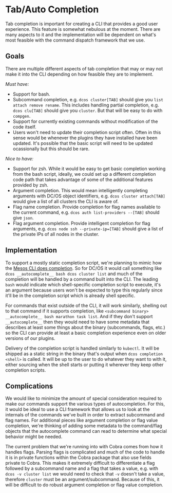 
# Tab/Auto Completion #

Tab completion is important for creating a CLI that provides a good user experience. This feature
is somewhat nebulous at the moment. There are many aspects to it and the implementation will be
dependent on what's most feasible with the command dispatch framework that we use.

## Goals ##
There are multiple different aspects of tab completion that may or may not make it into the CLI
depending on how feasible they are to implement.

*Must have:*
* Support for bash.
* Subcommand completion, e.g. `dcos cluster[TAB]` should give you `list attach remove rename`.
This includes handling partial completion, e.g. `dcos clu[TAB]` should give you `cluster`. But that will
be easy to do with `compgen`.
* Support for currently existing commands without modification of the code itself.
* Users won't need to update their completion script often. Often in this sense would be whenever
the plugins they have installed have been updated. It's possible that the basic script will need to
be updated ocassionally but this should be rare.

*Nice to have:*
* Support for zsh. While it would be easy to get basic completion working from the bash script,
ideally, we could set up a different completion code path that takes advantage of some of the
additional features provided by zsh.
* Argument completion. This would mean intelligently completing arguments with DC/OS object
identifiers, e.g. `dcos cluster attach[TAB]` would give a list of all clusters the CLI is aware of.
* Flag name completion. Provide completion for flag names available to the current command, e.g.
`dcos auth list-providers --[TAB]` should give `json`.
* Flag argument completion. Provide intelligent completion for flag arguments, e.g.
`dcos node ssh --private-ip=[TAB]` should give a list of the private IPs of all nodes in the cluster.


## Implementation ##

To support a mostly static completion script, we're planning to mimic how the
[Mesos CLI does completion](https://github.com/apache/mesos/blob/master/src/python/cli_new/mesos.bash_completion).
So for DC/OS it would call something like `dcos __autocomplete__ bash dcos cluster list` and much of the completion
will be handled by a command built into the CLI. The leading `bash` would indicate which shell-specific completion
script to execute, it's an argument because users won't be expected to type this regularly since it'll be in the
completion script which is already shell specific.

For commands that exist outside of the CLI, it will work similarly, shelling out to that command if it supports
completion, like `<subcommand binary> __autocomplete__ bash marathon task list`. And if they don't support
`__autocomplete__` then they would need to have some metadata that describes at least some things about the
binary (subcommands, flags, etc.) so the CLI can provide at least a basic completion experience even on older
versions of our plugins.

Delivery of the completion script is handled similarly to `kubectl`. It will be shipped as a static string in
the binary that's output when `dcos completion <shell>` is called. It will be up to the user to do whatever
they want to with it, either sourcing when the shell starts or putting it wherever they keep other completion
scripts.


## Complications ##

We would like to minimize the amount of special consideration required to make our commands support the
various types of autocompletion. For this, it would be ideal to use a CLI framework that allows us to look
at the internals of the commands we've built in order to extract subcommand and flag names. For additional
pieces like argument completion or flag value completion, we're thinking of adding some metadata to the
command/flag objects that the autocomplete command can read to determine what special behavior might be needed.

The current problem that we're running into with Cobra comes from how it handles flags. Parsing flags is
complicated and much of the code to handle it is in private functions within the Cobra package that also
use fields private to Cobra. This makes it extremely difficult to differentiate a flag followed by a
subcommand name and a flag that takes a value, e.g. with `dcos -v cluster list` we would need to check
that `-v` doesn't take a value, therefore `cluster` must be an argument/subcommand. Because of this, it will
be difficult to do robust argument completion or flag value completion.
